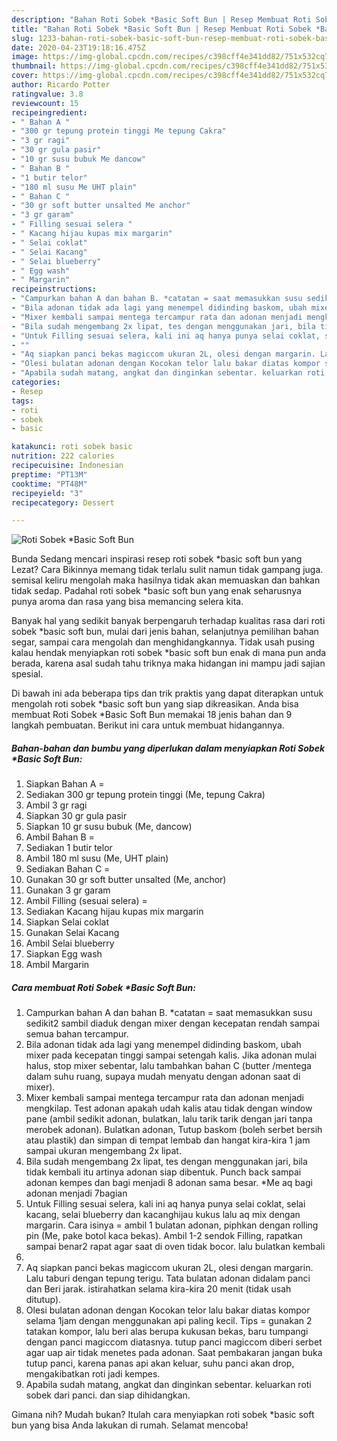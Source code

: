 ```yaml
---
description: "Bahan Roti Sobek *Basic Soft Bun | Resep Membuat Roti Sobek *Basic Soft Bun Yang Lezat Sekali"
title: "Bahan Roti Sobek *Basic Soft Bun | Resep Membuat Roti Sobek *Basic Soft Bun Yang Lezat Sekali"
slug: 1233-bahan-roti-sobek-basic-soft-bun-resep-membuat-roti-sobek-basic-soft-bun-yang-lezat-sekali
date: 2020-04-23T19:18:16.475Z
image: https://img-global.cpcdn.com/recipes/c398cff4e341dd82/751x532cq70/roti-sobek-basic-soft-bun-foto-resep-utama.jpg
thumbnail: https://img-global.cpcdn.com/recipes/c398cff4e341dd82/751x532cq70/roti-sobek-basic-soft-bun-foto-resep-utama.jpg
cover: https://img-global.cpcdn.com/recipes/c398cff4e341dd82/751x532cq70/roti-sobek-basic-soft-bun-foto-resep-utama.jpg
author: Ricardo Potter
ratingvalue: 3.8
reviewcount: 15
recipeingredient:
- " Bahan A "
- "300 gr tepung protein tinggi Me tepung Cakra"
- "3 gr ragi"
- "30 gr gula pasir"
- "10 gr susu bubuk Me dancow"
- " Bahan B "
- "1 butir telor"
- "180 ml susu Me UHT plain"
- " Bahan C "
- "30 gr soft butter unsalted Me anchor"
- "3 gr garam"
- " Filling sesuai selera "
- " Kacang hijau kupas mix margarin"
- " Selai coklat"
- " Selai Kacang"
- " Selai blueberry"
- " Egg wash"
- " Margarin"
recipeinstructions:
- "Campurkan bahan A dan bahan B. *catatan = saat memasukkan susu sedikit2 sambil diaduk dengan mixer dengan kecepatan rendah sampai semua bahan tercampur."
- "Bila adonan tidak ada lagi yang menempel didinding baskom, ubah mixer pada kecepatan tinggi sampai setengah kalis. Jika adonan mulai halus, stop mixer sebentar, lalu tambahkan bahan C (butter /mentega dalam suhu ruang, supaya mudah menyatu dengan adonan saat di mixer)."
- "Mixer kembali sampai mentega tercampur rata dan adonan menjadi mengkilap. Test adonan apakah udah kalis atau tidak dengan window pane (ambil sedikit adonan, bulatkan, lalu tarik tarik dengan jari tanpa merobek adonan). Bulatkan adonan, Tutup baskom (boleh serbet bersih atau plastik) dan simpan di tempat lembab dan hangat kira-kira 1 jam sampai ukuran mengembang 2x lipat."
- "Bila sudah mengembang 2x lipat, tes dengan menggunakan jari, bila tidak kembali itu artinya adonan siap dibentuk. Punch back sampai adonan kempes dan bagi menjadi 8 adonan sama besar. *Me aq bagi adonan menjadi 7bagian"
- "Untuk Filling sesuai selera, kali ini aq hanya punya selai coklat, selai kacang, selai blueberry dan kacanghijau kukus lalu aq mix dengan margarin. Cara isinya = ambil 1 bulatan adonan, piphkan dengan rolling pin (Me, pake botol kaca bekas). Ambil 1-2 sendok Filling, rapatkan sampai benar2 rapat agar saat di oven tidak bocor. lalu bulatkan kembali"
- ""
- "Aq siapkan panci bekas magiccom ukuran 2L, olesi dengan margarin. Lalu taburi dengan tepung terigu. Tata bulatan adonan didalam panci dan Beri jarak. istirahatkan selama kira-kira 20 menit (tidak usah ditutup)."
- "Olesi bulatan adonan dengan Kocokan telor lalu bakar diatas kompor selama 1jam dengan menggunakan api paling kecil. Tips = gunakan 2 tatakan kompor, lalu beri alas berupa kukusan bekas, baru tumpangi dengan panci magiccom diatasnya. tutup panci magiccom diberi serbet agar uap air tidak menetes pada adonan. Saat pembakaran jangan buka tutup panci, karena panas api akan keluar, suhu panci akan drop, mengakibatkan roti jadi kempes."
- "Apabila sudah matang, angkat dan dinginkan sebentar. keluarkan roti sobek dari panci. dan siap dihidangkan."
categories:
- Resep
tags:
- roti
- sobek
- basic

katakunci: roti sobek basic 
nutrition: 222 calories
recipecuisine: Indonesian
preptime: "PT13M"
cooktime: "PT48M"
recipeyield: "3"
recipecategory: Dessert

---
```



![Roti Sobek *Basic Soft Bun](https://img-global.cpcdn.com/recipes/c398cff4e341dd82/751x532cq70/roti-sobek-basic-soft-bun-foto-resep-utama.jpg)

Bunda Sedang mencari inspirasi resep roti sobek *basic soft bun yang Lezat? Cara Bikinnya memang tidak terlalu sulit namun tidak gampang juga. semisal keliru mengolah maka hasilnya tidak akan memuaskan dan bahkan tidak sedap. Padahal roti sobek *basic soft bun yang enak seharusnya punya aroma dan rasa yang bisa memancing selera kita.

Banyak hal yang sedikit banyak berpengaruh terhadap kualitas rasa dari roti sobek *basic soft bun, mulai dari jenis bahan, selanjutnya pemilihan bahan segar, sampai cara mengolah dan menghidangkannya. Tidak usah pusing kalau hendak menyiapkan roti sobek *basic soft bun enak di mana pun anda berada, karena asal sudah tahu triknya maka hidangan ini mampu jadi sajian spesial.




Di bawah ini ada beberapa tips dan trik praktis yang dapat diterapkan untuk mengolah roti sobek *basic soft bun yang siap dikreasikan. Anda bisa membuat Roti Sobek *Basic Soft Bun memakai 18 jenis bahan dan 9 langkah pembuatan. Berikut ini cara untuk membuat hidangannya.

<!--inarticleads1-->

##### Bahan-bahan dan bumbu yang diperlukan dalam menyiapkan Roti Sobek *Basic Soft Bun:

1. Siapkan  Bahan A =
1. Sediakan 300 gr tepung protein tinggi (Me, tepung Cakra)
1. Ambil 3 gr ragi
1. Siapkan 30 gr gula pasir
1. Siapkan 10 gr susu bubuk (Me, dancow)
1. Ambil  Bahan B =
1. Sediakan 1 butir telor
1. Ambil 180 ml susu (Me, UHT plain)
1. Sediakan  Bahan C =
1. Gunakan 30 gr soft butter unsalted (Me, anchor)
1. Gunakan 3 gr garam
1. Ambil  Filling (sesuai selera) =
1. Sediakan  Kacang hijau kupas mix margarin
1. Siapkan  Selai coklat
1. Gunakan  Selai Kacang
1. Ambil  Selai blueberry
1. Siapkan  Egg wash
1. Ambil  Margarin




<!--inarticleads2-->

##### Cara membuat Roti Sobek *Basic Soft Bun:

1. Campurkan bahan A dan bahan B. *catatan = saat memasukkan susu sedikit2 sambil diaduk dengan mixer dengan kecepatan rendah sampai semua bahan tercampur.
1. Bila adonan tidak ada lagi yang menempel didinding baskom, ubah mixer pada kecepatan tinggi sampai setengah kalis. Jika adonan mulai halus, stop mixer sebentar, lalu tambahkan bahan C (butter /mentega dalam suhu ruang, supaya mudah menyatu dengan adonan saat di mixer).
1. Mixer kembali sampai mentega tercampur rata dan adonan menjadi mengkilap. Test adonan apakah udah kalis atau tidak dengan window pane (ambil sedikit adonan, bulatkan, lalu tarik tarik dengan jari tanpa merobek adonan). Bulatkan adonan, Tutup baskom (boleh serbet bersih atau plastik) dan simpan di tempat lembab dan hangat kira-kira 1 jam sampai ukuran mengembang 2x lipat.
1. Bila sudah mengembang 2x lipat, tes dengan menggunakan jari, bila tidak kembali itu artinya adonan siap dibentuk. Punch back sampai adonan kempes dan bagi menjadi 8 adonan sama besar. *Me aq bagi adonan menjadi 7bagian
1. Untuk Filling sesuai selera, kali ini aq hanya punya selai coklat, selai kacang, selai blueberry dan kacanghijau kukus lalu aq mix dengan margarin. Cara isinya = ambil 1 bulatan adonan, piphkan dengan rolling pin (Me, pake botol kaca bekas). Ambil 1-2 sendok Filling, rapatkan sampai benar2 rapat agar saat di oven tidak bocor. lalu bulatkan kembali
1. 
1. Aq siapkan panci bekas magiccom ukuran 2L, olesi dengan margarin. Lalu taburi dengan tepung terigu. Tata bulatan adonan didalam panci dan Beri jarak. istirahatkan selama kira-kira 20 menit (tidak usah ditutup).
1. Olesi bulatan adonan dengan Kocokan telor lalu bakar diatas kompor selama 1jam dengan menggunakan api paling kecil. Tips = gunakan 2 tatakan kompor, lalu beri alas berupa kukusan bekas, baru tumpangi dengan panci magiccom diatasnya. tutup panci magiccom diberi serbet agar uap air tidak menetes pada adonan. Saat pembakaran jangan buka tutup panci, karena panas api akan keluar, suhu panci akan drop, mengakibatkan roti jadi kempes.
1. Apabila sudah matang, angkat dan dinginkan sebentar. keluarkan roti sobek dari panci. dan siap dihidangkan.




Gimana nih? Mudah bukan? Itulah cara menyiapkan roti sobek *basic soft bun yang bisa Anda lakukan di rumah. Selamat mencoba!
